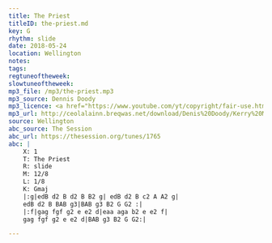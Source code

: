 ```yaml
---
title: The Priest
titleID: the-priest.md
key: G
rhythm: slide
date: 2018-05-24
location: Wellington 
notes:
tags: 
regtuneoftheweek:
slowtuneoftheweek:
mp3_file: /mp3/the-priest.mp3
mp3_source: Dennis Doody
mp3_licence: <a href="https://www.youtube.com/yt/copyright/fair-use.html">Fair Use</a>
mp3_url: http://ceolalainn.breqwas.net/download/Denis%20Doody/Kerry%20Music/
source: Wellington
abc_source: The Session
abc_url: https://thesession.org/tunes/1765
abc: |
    X: 1
    T: The Priest
    R: slide
    M: 12/8
    L: 1/8
    K: Gmaj
    |:g|edB d2 B d2 B B2 g| edB d2 B c2 A A2 g|
    edB d2 B BAB g3|BAB g3 B2 G G2 :|
    |:f|gag fgf g2 e e2 d|eaa aga b2 e e2 f|
    gag fgf g2 e e2 d|BAB g3 B2 G G2:|

---
```

